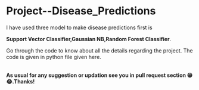 # Project--Disease_Predictions

<table>
  I have used three model to make disease predictions first is 
  
  **Support Vector Classifier,Gaussian NB,Random Forest Classifier**.
  
  Go through the code to know about all the details regarding the project. The code is given in python file given here.
</table>

**As usual for any suggestion or updation see you in pull request section 😁😂.Thanks!**
